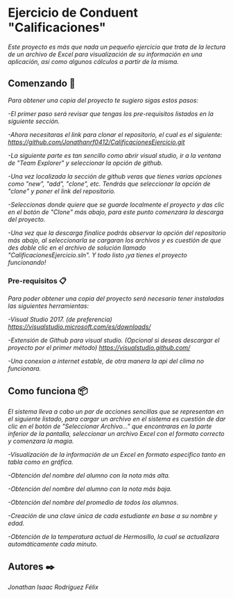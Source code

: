 # Ejercicio de Conduent "Calificaciones"
_Este proyecto es más que nada un pequeño ejercicio que trata de la lectura de un archivo de Excel para visualización de su información en una aplicación, así como algunos cálculos a partir de la misma._

## Comenzando 🚀
_Para obtener una copia del proyecto te sugiero sigas estos pasos:_

_-El primer paso será revisar que tengas los pre-requisitos listados en la siguiente sección._

_-Ahora necesitaras el link para clonar el repositorio, el cual es el siguiente: https://github.com/Jonathanrf0412/CalificacionesEjercicio.git_

_-La siguiente parte es tan sencillo como abrir visual studio, ir a la ventana de "Team Explorer" y seleccionar la opción de github._

_-Una vez localizada la sección de github veras que tienes varias opciones como "new", "add", "clone", etc. Tendrás que seleccionar la opción de "clone" y poner el link del repositorio._

_-Seleccionas donde quiere que se guarde localmente el proyecto y das clic en el botón de "Clone" más abajo, para este punto comenzara la descarga del proyecto._

_-Una vez que la descarga finalice podrás observar la opción del repositorio más abajo, al seleccionarla se cargaran los archivos y es cuestión de que des doble clic en el archivo de solución llamado "CalificacionesEjercicio.sln". Y todo listo ¡ya tienes el proyecto funcionando!_

### Pre-requisitos 📋
_Para poder obtener una copia del proyecto será necesario tener instaladas las siguientes herramientas:_

_-Visual Studio 2017. (de preferencia) https://visualstudio.microsoft.com/es/downloads/_

_-Extensión de Github para visual studio. (Opcional si deseas descargar el proyecto por el primer método) https://visualstudio.github.com/_

_-Una conexion a internet estable, de otra manera la api del clima no funcionara._

## Como funciona 📦
_El sistema lleva a cabo un par de acciones sencillas que se representan en el siguiente listado, para cargar un archivo en el sistema es cuestión de dar clic en el botón de "Seleccionar Archivo..." que encontraras en la parte inferior de la pantalla, seleccionar un archivo Excel con el formato correcto y comenzara la magia._

_-Visualización de la información de un Excel en formato especifico tanto en tabla como en gráfica._

_-Obtención del nombre del alumno con la nota más alta._

_-Obtención del nombre del alumno con la nota más baja._

_-Obtención del nombre del promedio de todos los alumnos._

_-Creación de una clave única de cada estudiante en base a su nombre y edad._

_-Obtención de la temperatura actual de Hermosillo, la cual se actualizara automáticamente cada minuto._

## Autores ✒️
_Jonathan Isaac Rodríguez Félix_
